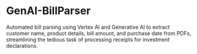 # GenAI-BillParser
Automated bill parsing using Vertex AI and Generative AI to extract customer name, product details, bill amount, and purchase date from PDFs, streamlining the tedious task of processing receipts for investment declarations.
